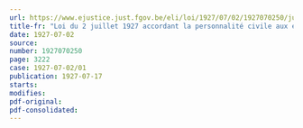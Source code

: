 ```yaml
---
url: https://www.ejustice.just.fgov.be/eli/loi/1927/07/02/1927070250/justel
title-fr: "Loi du 2 juillet 1927 accordant la personnalité civile aux établissements d'enseignement supérieure et aux stations de recherches d'intérêt agricole relevant de l'Etat"
date: 1927-07-02
source:
number: 1927070250
page: 3222
case: 1927-07-02/01
publication: 1927-07-17
starts:
modifies:
pdf-original:
pdf-consolidated:
---
```



